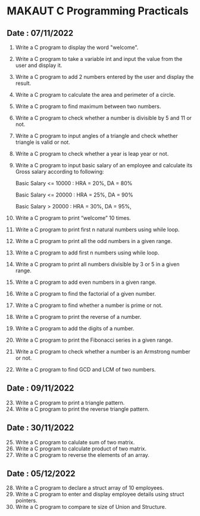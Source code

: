 # MAKAUT C Programming Practicals

## Date : 07/11/2022

1. Write a C program to display the word "welcome".
2. Write a C program to take a variable int and input the value from the user and display it.
3. Write a C program to add 2 numbers entered by the user and display the result.
4. Write a C program to calculate the area and perimeter of a circle.
5. Write a C program to find maximum between two numbers.
6. Write a C program to check whether a number is divisible by 5 and 11 or not.
7. Write a C program to input angles of a triangle and check whether triangle is valid or not.
8. Write a C program to check whether a year is leap year or not.
9. Write a C program to input basic salary of an employee and calculate its Gross salary according to following:

   Basic Salary <= 10000 : HRA = 20%, DA = 80%

   Basic Salary <= 20000 : HRA = 25%, DA = 90%

   Basic Salary > 20000 : HRA = 30%, DA = 95%,

10. Write a C program to print “welcome” 10 times.
11. Write a C program to print first n natural numbers using while loop.
12. Write a C program to print all the odd numbers in a given range.
13. Write a C program to add first n numbers using while loop.
14. Write a C program to print all numbers divisible by 3 or 5 in a given range.
15. Write a C program to add even numbers in a given range.
16. Write a C program to find the factorial of a given number.
17. Write a C program to find whether a number is prime or not.
18. Write a C program to print the reverse of a number.
19. Write a C program to add the digits of a number.
20. Write a C program to print the Fibonacci series in a given range.
21. Write a C program to check whether a number is an Armstrong number or not.
22. Write a C program to find GCD and LCM of two numbers.

## Date : 09/11/2022

23. Write a C program to print a triangle pattern.
24. Write a C program to print the reverse triangle pattern.

## Date : 30/11/2022

25. Write a C program to calulate sum of two matrix.
26. Write a C program to calculate product of two matrix.
27. Write a C program to reverse the elements of an array.

## Date : 05/12/2022

28. Write a C program to declare a struct array of 10 employees.
29. Write a C program to enter and display employee details using struct pointers.
30. Write a C program to compare te size of Union and Structure.



